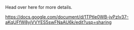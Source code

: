 Head over here for more details.

https://docs.google.com/document/d/1TPtIe0WB-jvPzlv37-aKqUFfW8yjVVYES5swFNaAU6k/edit?usp=sharing
